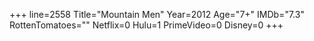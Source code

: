 +++
line=2558
Title="Mountain Men"
Year=2012
Age="7+"
IMDb="7.3"
RottenTomatoes=""
Netflix=0
Hulu=1
PrimeVideo=0
Disney=0
+++


